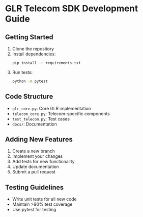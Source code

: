 # GLR Telecom SDK Development Guide

## Getting Started

1. Clone the repository
2. Install dependencies:
   ```bash
   pip install -r requirements.txt
   ```
3. Run tests:
   ```bash
   python -m pytest
   ```

## Code Structure

- `glr_core.py`: Core GLR implementation
- `telecom_core.py`: Telecom-specific components
- `test_telecom.py`: Test cases
- `docs/`: Documentation

## Adding New Features

1. Create a new branch
2. Implement your changes
3. Add tests for new functionality
4. Update documentation
5. Submit a pull request

## Testing Guidelines

- Write unit tests for all new code
- Maintain >90% test coverage
- Use pytest for testing